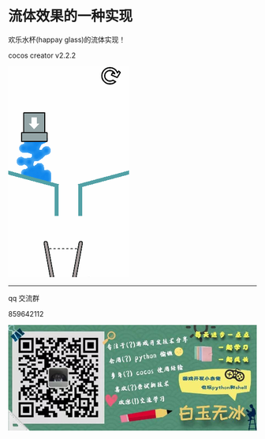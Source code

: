 
# 流体效果的一种实现

欢乐水杯(happay glass)的流体实现！

cocos creator v2.2.2 

![](./../img/water.gif) 


---

qq 交流群

859642112

![](./../img/about.jpg)